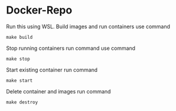 # Docker-Repo
Run this using WSL.
Build images and run containers use command
```
make build
```

Stop running containers run command use command
```
make stop
```
Start existing container run command
```
make start
```
Delete container and images run command
```
make destroy
```
